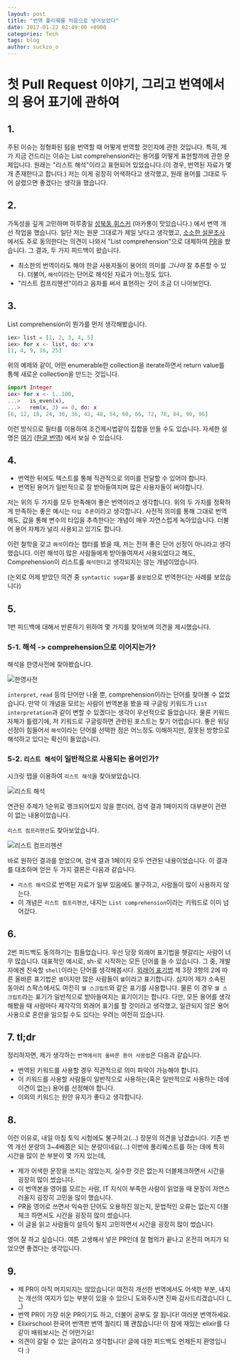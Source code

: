 ```yaml
---
layout: post
title: "번역 풀리퀘를 처음으로 넣어보았다"
date: 2017-01-22 02:49:00 +0900
categories: Tech
tags: blog
author: suckzo_o
---
```


# 첫 Pull Request 이야기, 그리고 번역에서의 용어 표기에 관하여

## 1.

주된 이슈는 정형화된 텀을 번역할 때 어떻게 번역할 것인지에 관한 것입니다. 특히, 제가 지금 건드리는 이슈는 List comprehension라는 용어를 어떻게 표현할까에 관한 문제입니다. 원래는 "리스트 해석"이라고 표현되어 있었습니다.(이 경우, 번역된 자료가 몇 개 존재한다고 합니다.) 저는 이게 굉장히 어색하다고 생각했고, 원래 용어를 그대로 두어 살렸으면 좋겠다는 생각을 했습니다.

## 2.

가독성을 깊게 고민하며 하루종일 [성북동 휘스커](https://twitter.com/cafe_whisker) (마카롱이 맛있습니다.) 에서 번역 개선 작업을 했습니다.
일단 저는 원문 그대로가 제일 낫다고 생각했고, [소소한 설문조사](https://twitter.com/suckzo_o/status/822365846357954564) 에서도 주로 동의한다는 의견이 나와서
"List comprehension"으로 대체하여 [PR](https://github.com/doomspork/elixir-school/pull/935)을 쐈습니다. 그 결과, 두 가지 피드백이 왔습니다.

- 최소한의 번역이라도 해야 한글 사용자들이 용어의 의미를 _그나마_ 잘 추론할 수 있다. 더불어, `해석`이라는 단어로 해석된 자료가 어느정도 있다.
- "리스트 컴프리헨션"이라고 음차를 써서 표현하는 것이 조금 더 나아보인다.

## 3.

List comprehension이 뭔가를 먼저 생각해봤습니다.

```elixir
iex> list = [1, 2, 3, 4, 5]
iex> for x <- list, do: x*x
[1, 4, 9, 16, 25]
```

위의 예제와 같이, 어떤 enumerable한 collection을 iterate하면서 return value를 통해 새로운 collection을 만드는 것입니다.

```elixir
import Integer
iex> for x <- 1..100,
...>   is_even(x),
...>   rem(x, 3) == 0, do: x
[6, 12, 18, 24, 30, 36, 42, 48, 54, 60, 66, 72, 78, 84, 90, 96]
```

이런 방식으로 필터를 이용하여 조건제시법같이 집합을 만들 수도 있습니다. 자세한 설명은 [여기](https://elixirschool.com/lessons/basics/comprehensions/) ([한글 번역](https://elixirschool.com/ko/lessons/basics/comprehensions/)) 에서 보실 수 있습니다.

## 4.

- 번역한 뒤에도 텍스트를 통해 직관적으로 의미를 전달할 수 있어야 합니다.
- 번역된 용어가 일반적으로 잘 받아들여지며 많은 사용자들이 써야합니다.

저는 위의 두 가지를 모두 만족해야 좋은 번역이라고 생각합니다. 위의 두 가지를 정확하게 만족하는 좋은 예시는 `타입 추론`이라고 생각합니다.
사전적 의미를 통해 그대로 번역해도, 값을 통해 변수의 타입을 추측한다는 개념이 매우 자연스럽게 녹아있습니다. 더불어 용어 자체가 널리 사용되고 있기도 합니다.

이런 철학을 갖고 `해석`이라는 챕터를 봤을 때, 저는 전혀 좋은 단어 선정이 아니라고 생각했습니다.
이런 해석이 많은 사람들에게 받아들여져서 사용되었다고 해도,
Comprehension이 리스트를 `해석한다`고 생각되지는 않는 개념이었습니다.

(논외로 어제 받았던 의견 중 `syntactic sugar`를 `꿀문법`으로 번역한다는 사례를 보았습니다)

## 5.

1번 피드백에 대해서 반론하기 위하여 몇 가지를 찾아보며 의견을 제시했습니다.

### 5-1. 해석 -> comprehension으로 이어지는가?

해석을 한영사전에 찾아봤습니다.

![한영사전](/assets/images/170122/KE_dict_query.png)

`interpret`, `read` 등의 단어만 나올 뿐, comprehension이라는 단어를 찾아볼 수 없었습니다.
만약 이 개념을 모르는 사람이 번역본을 봤을 때 구글링 키워드가 `List interpretation`과 같이 변할 수 있겠다는 생각이 우선적으로 들었습니다.
물론 키워드 자체가 틀렸기에, 저 키워드로 구글링하면 관련된 포스트는 찾기 어렵습니다.
좋은 워딩 선정이 힘들어서 `해석`이라는 단어를 선택한 점은 어느정도 이해하지만, 잘못된 방향으로 해석하고 있다는 확신이 들었습니다.

### 5-2. `리스트 해석`이 일반적으로 사용되는 용어인가?

시크릿 탭을 이용하여 `리스트 해석`을 찾아보았습니다.

![리스트 해석](/assets/images/170122/list_haeseok.png)

연관된 주제가 1순위로 랭크되어있지 않을 뿐더러, 검색 결과 1페이지의 대부분이 관련이 없는 내용이었습니다.

`리스트 컴프리헨션`도 찾아보았습니다.

![리스트 컴프리헨션](/assets/images/170122/list_comprehension.png)

바로 원하던 결과를 얻었으며, 검색 결과 1페이지 모두 연관된 내용이었습니다.
이 결과를 대조하며 얻은 두 가지 결론은 다음과 같습니다.

- `리스트 해석`으로 번역된 자료가 일부 있음에도 불구하고, 사람들이 많이 사용하지 않는다.
- 이 개념은 `리스트 컴프리헨션`, 내지는 `List comprehension`이라는 키워드로 이미 넘어갔다.

## 6.

2번 피드백도 동의하기는 힘들었습니다. 우선 당장 외래어 표기법을 헷갈리는 사람이 너무 많습니다.
대표적인 예시로, sh-로 시작하는 모든 단어를 들 수 있습니다. 그 중, 개발자에겐 친숙할 `shell`이라는 단어를 생각해봅시다.
[외래어 표기법](https://www.korean.go.kr/front/page/pageView.do?page_id=P000104&mn_id=97) 제 3장 3항의 2에 따른 올바른 표기법은 `셸`이지만
많은 사람들이 `쉘`이라고 표기합니다.
심지어 제가 소속된 동아리 스팍스에서도 여전히 `쉘 스크립트`와 같은 표기를 사용합니다.
물론 이 경우 `쉘 스크립트`라는 표기가 일반적으로 받아들여지는 표기이기는 합니다.
다만, 모든 용어를 생각해봤을 때 사람마다 제각각의 외래어 표기를 할 것이라고 생각했고,
일관되지 않은 용어 사용으로 혼란을 일으킬 수도 있다는 우려는 여전히 있습니다.

## 7. tl;dr

정리하자면, 제가 생각하는 `번역에서의 올바른 용어 사용법`은 다음과 같습니다.

- 번역된 키워드를 사용할 경우 직관적으로 의미 파악이 가능해야 합니다.
- 이 키워드를 사용할 사람들이 일반적으로 사용하는(혹은 일반적으로 사용하는 데에 이견이 없는) 용어를 선정해야 합니다.
- 이외의 키워드는 원안 유지가 좋다고 생각합니다.

## 8.

이런 이유로, 내일 아침 토익 시험에도 불구하고(...) 장문의 의견을 남겼습니다. 기존 번역 개선 분량의 3~4배쯤은 되는 분량이네요(...)
이번에 풀리퀘스트를 하는 데에 특히 시간을 많이 쓴 부분이 몇 가지 있는데,

- 제가 어색한 문장을 쓰지는 않았는지, 실수한 것은 없는지 더블체크하면서 시간을 굉장히 많이 썼습니다.
- 이 번역본을 영어를 모르는 사람, IT 지식이 부족한 사람이 읽었을 때 문장이 자연스러울지 굉장히 고민을 많이 했습니다.
- PR을 영어로 쓰면서 익숙한 단어도 오용하진 않는지, 문법적인 오류는 없는지 더블체크 하면서도 시간을 굉장히 많이 썼습니다.
- 이 글을 읽고 사람들이 설득이 될지 고민하면서 시간을 굉장히 많이 썼습니다.

영어 잘 하고 싶습니다. 여튼 고생해서 넣은 PR인데 잘 협의가 끝나고 온전히 머지가 되었으면 좋겠다는 생각입니다.

## 9.

- 제 PR이 아직 머지되지는 않았습니다! 여전히 개선한 번역에서도 어색한 부분, 내지는 개선의 여지가 있는 부분이 있을 수 있으니 도와주시면 진짜 감사드리겠습니다 (\_ \_)
- 번역 PR이 가장 쉬운 PR이기도 하고, 더불어 공부도 잘 됩니다! 여러분 번역하세요.
- Elixirschool 한국어 번역판 번역 퀄리티 꽤 괜찮습니다! 이 참에 재밌는 elixir를 다같이 배워보시는 건 어떤가요!
- 의견이 갈릴 수 있는 글이라고 생각합니다! 글에 대한 피드백도 언제든지 환영입니다 :)

